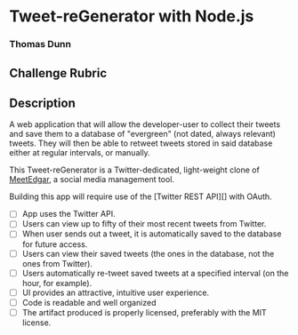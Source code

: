 # Tweet-reGenerator with Node.js

### Thomas Dunn
## Challenge Rubric

## Description

A web application that will allow the developer-user to collect their tweets and save them to a database of "evergreen" (not dated, always relevant) tweets. They will then be able to retweet tweets stored in said database either at regular intervals, or manually.

This Tweet-reGenerator is a Twitter-dedicated, light-weight clone of [MeetEdgar](https://meetedgar.com/), a social media management tool.

Building this app will require use of the [Twitter REST API][] with OAuth.

-[ ] App uses the Twitter API.
-[ ] Users can view up to fifty of their most recent tweets from Twitter.
-[ ] When user sends out a tweet, it is automatically saved to the database for future access.
-[ ] Users can view their saved tweets (the ones in the database, not the ones from Twitter).
-[ ] Users automatically re-tweet saved tweets at a specified interval (on the hour, for example).
-[ ] UI provides an attractive, intuitive user experience.
-[ ] Code is readable and well organized
-[ ] The artifact produced is properly licensed, preferably with the MIT license.
